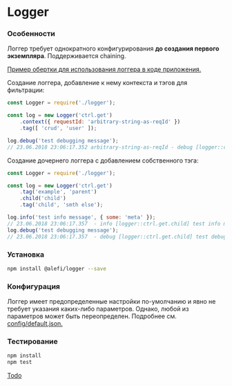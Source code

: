 # Logger

### Особенности
Логгер требует однократного конфигурирования <b>до создания первого экземпляра</b>. Поддерживается chaining.

[Пример обертки для использования логгера в коде приложения.](../tools/wrapper/logger.js)

Создание логгера, добавление к нему контекста и тэгов для фильтрации:

```javascript
const Logger = require('./logger');

const log = new Logger('ctrl.get')
    .context({ requestId: 'arbitrary-string-as-reqId' })
    .tag([ 'crud', 'user' ]);

log.debug('test debugging message');
// 23.06.2018 23:06:17.352 arbitrary-string-as-reqId - debug [logger::ctrl.get] test debugging message {"ctx":{"requestId":"arbitrary-string-as-reqId"},"tags":["crud","user"]}
```

Создание дочернего логгера с добавлением собственного тэга:
```javascript
const Logger = require('./logger');

const log = new Logger('ctrl.get')
    .tag('example', 'parent')
    .child('child')
    .tag('child', 'smth else');

log.info('test info message', { some: 'meta' });
// 23.06.2018 23:06:17.357  - info [logger::ctrl.get.child] test info message {"some":"meta","tags":["example","parent","child","smth else"]}
log.debug('test debugging message');
// 23.06.2018 23:06:17.357  - debug [logger::ctrl.get.child] test debugging message {"tags":["example","parent","child","smth else"]}
```

### Установка
```bash
npm install @alefi/logger --save
```

### Конфигурация
Логгер имеет предопределенные настройки по-умолчанию и явно не требует указания каких-либо параметров. Однако, любой из параметров может быть переопределен.
Подробнее см. [config/default.json.](../src/config/default.json)

### Тестирование
```bash
npm install
npm test
```
[Todo](todo/ru.todo)
